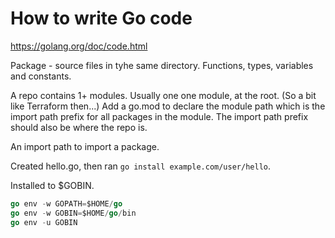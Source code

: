 # How to write Go code

<https://golang.org/doc/code.html>

Package - source files in tyhe same directory. Functions, types, variables and constants.

A repo contains 1+ modules. Usually one one module, at the root. (So a bit like Terraform then...) Add a go.mod to declare the module path which is the import path prefix for all packages in the module. The import path prefix should also be where the repo is.

An import path to import a package.

Created hello.go, then ran `go install example.com/user/hello`.

Installed to $GOBIN.

```go
go env -w GOPATH=$HOME/go
go env -w GOBIN=$HOME/go/bin
go env -u GOBIN
```
